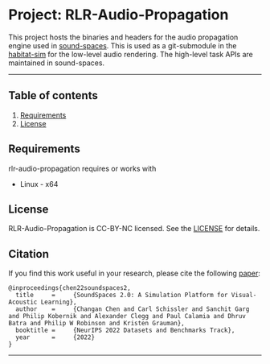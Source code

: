# Project: RLR-Audio-Propagation

This project hosts the binaries and headers for the audio propagation engine used in [sound-spaces](https://github.com/facebookresearch/sound-spaces). This is used as a git-submodule in the [habitat-sim](https://github.com/facebookresearch/habitat-sim) for the low-level audio rendering. The high-level task APIs are maintained in sound-spaces.

---

## Table of contents
   1. [Requirements](#requirements)
   1. [License](#license)


## Requirements

rlr-audio-propagation requires or works with
* Linux - x64

## License

RLR-Audio-Propagation is CC-BY-NC licensed. See the [LICENSE](LICENSE) for details.

## Citation
If you find this work useful in your research, please cite the following [paper](https://arxiv.org/pdf/2206.08312.pdf):
```
@inproceedings{chen22soundspaces2,
  title     =     {SoundSpaces 2.0: A Simulation Platform for Visual-Acoustic Learning},
  author    =     {Changan Chen and Carl Schissler and Sanchit Garg and Philip Kobernik and Alexander Clegg and Paul Calamia and Dhruv Batra and Philip W Robinson and Kristen Grauman},
  booktitle =     {NeurIPS 2022 Datasets and Benchmarks Track},
  year      =     {2022}
}
```

---
